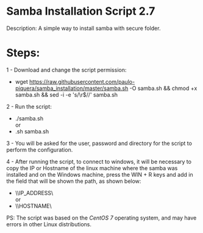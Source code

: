 # Samba Installation Script 2.7

Description: A simple way to install samba with secure folder.


# Steps:
1 - Download and change the script permission:
* wget https://raw.githubusercontent.com/paulo-piquera/samba_installation/master/samba.sh -O samba.sh && chmod +x samba.sh && sed -i -e 's/\r$//' samba.sh

2 - Run the script:
* ./samba.sh <br>
or
* .sh samba.sh

3 - You will be asked for the user, password and directory for the script to perform the configuration.

4 - After running the script, to connect to windows, it will be necessary to copy the IP or Hostname of the linux machine where the samba was installed and on the Windows machine, press the WIN + R keys and add in the field that will be shown the path, as shown below:
* \\\IP_ADDRESS\ <br>
or
* \\\HOSTNAME\

PS: The script was based on the _CentOS 7_ operating system, and may have errors in other Linux distributions.
